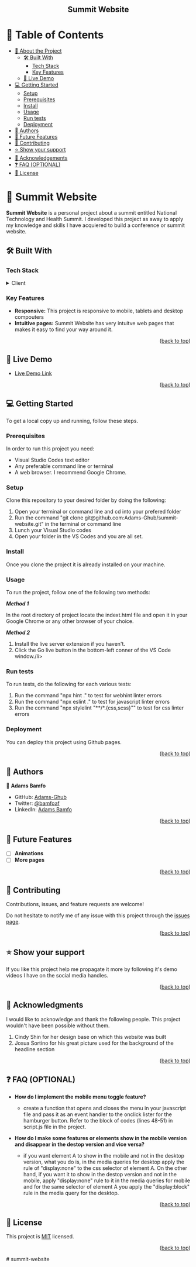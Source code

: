 
<div align="center">
  <h2><b>Summit Website</b></h2>
</div>

# 📗 Table of Contents

- [📖 About the Project](#about-project)
  - [🛠 Built With](#built-with)
    - [Tech Stack](#tech-stack)
    - [Key Features](#key-features)
  - [🚀 Live Demo](#live-demo)
- [💻 Getting Started](#getting-started)
  - [Setup](#setup)
  - [Prerequisites](#prerequisites)
  - [Install](#install)
  - [Usage](#usage)
  - [Run tests](#run-tests)
  - [Deployment](#deployment)
- [👥 Authors](#authors)
- [🔭 Future Features](#future-features)
- [🤝 Contributing](#contributing)
- [⭐️ Show your support](#support)
- [🙏 Acknowledgements](#acknowledgements)
- [❓ FAQ (OPTIONAL)](#faq)
- [📝 License](#license)



# 📖 Summit Website <a name="about-project"></a>

**Summit Website** is a personal project about a summit entitled National Technology and Health Summit. I developed this project as away to apply my knowledge and skills I have acquiered to build a conference or summit website. 

## 🛠 Built With <a name="built-with"></a>

### Tech Stack <a name="tech-stack"></a>

<details>
  <summary>Client</summary>
  <ul>
    <li><a href="https://reactjs.org/">HTML</a></li>
     <li><a href="https://reactjs.org/">CSS</a></li>
     <li><a href="https://reactjs.org/">JavaScript</a></li>
  </ul>
</details>

### Key Features <a name="key-features"></a>

- **Responsive:** This project is responsive to mobile, tablets and desktop compouters
- **Intuitive pages:** Summit Website has very intuitve web pages that makes it easy to find your way around it.


<p align="right">(<a href="#readme-top">back to top</a>)</p>

## 🚀 Live Demo <a name="live-demo"></a>

- [Live Demo Link](https://adams-ghub.github.io/summit-website/)

<p align="right">(<a href="#readme-top">back to top</a>)</p>

## 💻 Getting Started <a name="getting-started"></a>

To get a local copy up and running, follow these steps.

### Prerequisites

In order to run this project you need:
<ul>
    <li>Visual Studio Codes text editor</li>
    <li>Any preferable command line or terminal</li>
    <li>A web browser. I recommend Google Chrome.</li>
</ul>

### Setup

Clone this repository to your desired folder by doing the following:
<ol>
    <li>Open your terminal or command line and cd into your prefered folder</li>
    <li>Run the command "git clone git@github.com:Adams-Ghub/summit-website.git" in the terminal or command line</li>
    <li>Lunch your Visual Studio codes</li>
    <li>Open your folder in the VS Codes and you are all set.</li>
</ol>

### Install

Once you clone the project it is already installed on your machine.


### Usage

To run the project, follow one of the following two methods:

 ***Method 1***
 
In the root directory of project locate the indext.html file and open it in your Google Chrome or any other browser of your choice.

 ***Method 2***
<ol>
    <li>Install the live server extension if you haven't.</li>
    <li>Click the Go live button in the bottom-left conner of the VS Code window./li>
</ol>

### Run tests

To run tests, do the following for each various tests:

<ol>
    <li>Run the command "npx hint ." to test for webhint linter errors </li>
    <li>Run the command "npx eslint ." to test for javascript linter errors</li>
    <li>Run the command "npx stylelint "**/*.{css,scss}"" to test for css linter errors</li>       
</ol>

### Deployment

You can deploy this project using Github pages.


<p align="right">(<a href="#readme-top">back to top</a>)</p>

## 👥 Authors <a name="authors"></a>

👤 **Adams Bamfo**

- GitHub: [Adams-Ghub](https://github.com/Adams-Ghub)
- Twitter: [@bamfoaf](https://twitter.com/bamfoaf)
- LinkedIn: [Adams Bamfo](https://www.linkedin.com/in/adams-bamfo-3aaa3011b/)


<p align="right">(<a href="#readme-top">back to top</a>)</p>


## 🔭 Future Features <a name="future-features"></a>

- [ ] **Animations**
- [ ] **More pages**

<p align="right">(<a href="#readme-top">back to top</a>)</p>


## 🤝 Contributing <a name="contributing"></a>

Contributions, issues, and feature requests are welcome!

Do not hesitate to notify me of any issue with this project through the [issues page](../../issues/).

<p align="right">(<a href="#readme-top">back to top</a>)</p>


## ⭐️ Show your support <a name="support"></a>

If you like this project help me propagate it more by following it's demo videos I have on the social media handles.

<p align="right">(<a href="#readme-top">back to top</a>)</p>

## 🙏 Acknowledgments <a name="acknowledgements"></a>

I would like to acknowledge and thank the following people. This project wouldn't have been possible without them.
<ol>
    <li>Cindy Shin for her design base on which this website was built </li>
    <li>Josua Sortino for his great picture used for the background of the headline section</li>       
</ol>

<p align="right">(<a href="#readme-top">back to top</a>)</p>


## ❓ FAQ (OPTIONAL) <a name="faq"></a>

- **How do I implement the mobile menu toggle feature?**

  - create a function that opens and closes the menu in your javascript file and pass it as an event handler to the onclick lister for the hamburger button. Refer to the block of codes (lines 48-51) in script.js file in the project.

- **How do I make some features or elements show in the mobile version and disappear in the destop version and vice versa?**

  - if you want element A to show in the mobile and not in the desktop version, what you do is, in the media queries for desktop apply the rule of "display:none" to the css selector  of element A. On the other hand, if you want it to show in the destop version and not in the mobile, apply "display:none" rule to it in the media queries for mobile and for the same selector of element A you apply the "display:block" rule in the media query for the desktop.   

<p align="right">(<a href="#readme-top">back to top</a>)</p>


## 📝 License <a name="license"></a>

This project is [MIT](./LICENSE) licensed.

<p align="right">(<a href="#readme-top">back to top</a>)</p>
# summit-website
